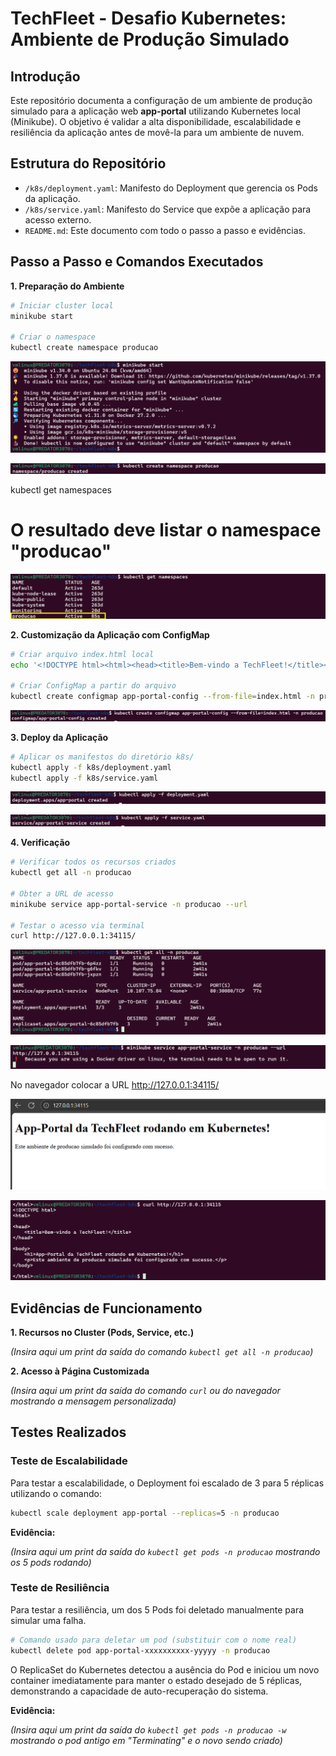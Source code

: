 # TechFleet - Desafio Kubernetes: Ambiente de Produção Simulado

## Introdução

Este repositório documenta a configuração de um ambiente de produção simulado para a aplicação web **app-portal** utilizando Kubernetes local (Minikube). O objetivo é validar a alta disponibilidade, escalabilidade e resiliência da aplicação antes de movê-la para um ambiente de nuvem.

## Estrutura do Repositório

-   `/k8s/deployment.yaml`: Manifesto do Deployment que gerencia os Pods da aplicação.
-   `/k8s/service.yaml`: Manifesto do Service que expõe a aplicação para acesso externo.
-   `README.md`: Este documento com todo o passo a passo e evidências.

## Passo a Passo e Comandos Executados

**1. Preparação do Ambiente**

```bash
# Iniciar cluster local
minikube start

# Criar o namespace
kubectl create namespace producao
```
![image](/images/01-k8s.png)

![image](/images/02-k8s.png)

kubectl get namespaces
# O resultado deve listar o namespace "producao"

![image](/images/03-k8s.png)

**2. Customização da Aplicação com ConfigMap**

```bash
# Criar arquivo index.html local
echo '<!DOCTYPE html><html><head><title>Bem-vindo a TechFleet!</title></head><body><h1>App-Portal da TechFleet rodando em Kubernetes!</h1><p>Este ambiente de producao simulado foi configurado com sucesso.</p></body></html>' > index.html

# Criar ConfigMap a partir do arquivo
kubectl create configmap app-portal-config --from-file=index.html -n producao
```

![image](/images/04-k8s.png)

**3. Deploy da Aplicação**

```bash
# Aplicar os manifestos do diretório k8s/
kubectl apply -f k8s/deployment.yaml
kubectl apply -f k8s/service.yaml
```

![image](/images/05-k8s.png)

![image](/images/06-k8s.png)


**4. Verificação**

```bash
# Verificar todos os recursos criados
kubectl get all -n producao

# Obter a URL de acesso
minikube service app-portal-service -n producao --url

# Testar o acesso via terminal
curl http://127.0.0.1:34115/
```
![image](/images/07-k8s.png)

![image](/images/08-k8s.png)

No navegador colocar a URL http://127.0.0.1:34115/

![image](/images/09-k8s.png)

![image](/images/10-k8s.png)


## Evidências de Funcionamento

**1. Recursos no Cluster (Pods, Service, etc.)**

*(Insira aqui um print da saída do comando `kubectl get all -n producao`)*

**2. Acesso à Página Customizada**

*(Insira aqui um print da saída do comando `curl` ou do navegador mostrando a mensagem personalizada)*

## Testes Realizados

### Teste de Escalabilidade

Para testar a escalabilidade, o Deployment foi escalado de 3 para 5 réplicas utilizando o comando:

```bash
kubectl scale deployment app-portal --replicas=5 -n producao
```

**Evidência:**

*(Insira aqui um print da saída do `kubectl get pods -n producao` mostrando os 5 pods rodando)*

### Teste de Resiliência

Para testar a resiliência, um dos 5 Pods foi deletado manualmente para simular uma falha.

```bash
# Comando usado para deletar um pod (substituir com o nome real)
kubectl delete pod app-portal-xxxxxxxxxx-yyyyy -n producao
```

O ReplicaSet do Kubernetes detectou a ausência do Pod e iniciou um novo container imediatamente para manter o estado desejado de 5 réplicas, demonstrando a capacidade de auto-recuperação do sistema.

**Evidência:**

*(Insira aqui um print da saída do `kubectl get pods -n producao -w` mostrando o pod antigo em "Terminating" e o novo sendo criado)*